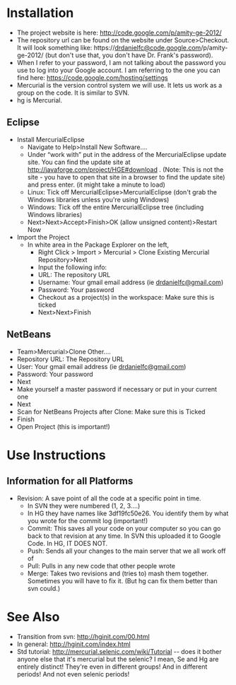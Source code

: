 # Installation #
  * The project website is here: http://code.google.com/p/amity-ge-2012/
  * The repository url can be found on the website under Source>Checkout. It will look something like: https://drdanielfc@code.google.com/p/amity-ge-2012/ (but don't use that, you don't have Dr. Frank's password).
  * When I refer to your password, I am not talking about the password you use to log into your Google account. I am referring to the one you can find here: https://code.google.com/hosting/settings
  * Mercurial is the version control system we will use. It lets us work as a group on the code. It is similar to SVN.
  * hg is Mercurial.

## Eclipse ##
  * Install MercurialEclipse
    * Navigate to Help>Install New Software....
    * Under “work with” put in the address of the MercurialEclipse update site. You can find the update site at http://javaforge.com/project/HGE#download . (Note: This is not the site - you have to open that site in a browser to find the update site) and press enter. (it might take a minute to load)
    * Linux: Tick off MercurialEclipse>MercurialEclipse (don't grab the Windows libraries unless you're using Windows)
    * Windows: Tick off the entire MercurialEclipse tree (including Windows libraries)
    * Next>Next>Accept>Finish>OK (allow unsigned content)>Restart Now
  * Import the Project
    * In white area in the Package Explorer on the left,
      * Right Click > Import > Mercurial > Clone Existing Mercurial Repository>Next
      * Input the following info:
      * URL: The repository URL
      * Username: Your gmail email address (ie drdanielfc@gmail.com)
      * Password: Your password
      * Checkout as a project(s) in the workspace: Make sure this is ticked
      * Next>Next>Finish

## NetBeans ##
  * Team>Mercurial>Clone Other....
  * Repository URL: The Repository URL
  * User: Your gmail email address (ie drdanielfc@gmail.com)
  * Password: Your password
  * Next
  * Make yourself a master password if necessary or put in your current one
  * Next
  * Scan for NetBeans Projects after Clone: Make sure this is Ticked
  * Finish
  * Open Project (this is important!)

# Use Instructions #

## Information for all Platforms ##
  * Revision: A save point of all the code at a specific point in time.
    * In SVN they were numbered (1, 2, 3....)
    * In HG they have names like 3df19fc50e26. You identify them by what you wrote for the commit log (important!)
    * Commit: This saves all your code on your computer so you can go back to that revision at any time. In SVN this uploaded it to Google Code. In HG, IT DOES NOT.
    * Push: Sends all your changes to the main server that we all work off of
    * Pull: Pulls in any new code that other people wrote
    * Merge: Takes two revisions and (tries to) mash them together. Sometimes you will have to fix it. (But hg can fix them better than svn could.)


# See Also #
  * Transition from svn: http://hginit.com/00.html
  * In general: http://hginit.com/index.html
  * Std tutorial: http://mercurial.selenic.com/wiki/Tutorial -- does it bother anyone else that it's mercurial but the selenic? I mean, Se and Hg are entirely distinct! They're even in different groups! And in different periods! And not even selenic periods!